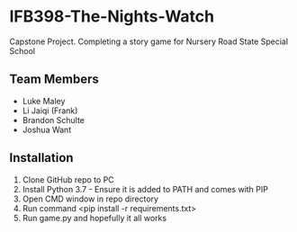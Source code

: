 # IFB398-The-Nights-Watch
Capstone Project. Completing a story game for Nursery Road State Special School

## Team Members
* Luke Maley
* Li Jaiqi (Frank)
* Brandon Schulte
* Joshua Want

## Installation
1. Clone GitHub repo to PC
2. Install Python 3.7 - Ensure it is added to PATH and comes with PIP
3. Open CMD window in repo directory
4. Run command <pip install -r requirements.txt>
5. Run game.py and hopefully it all works
